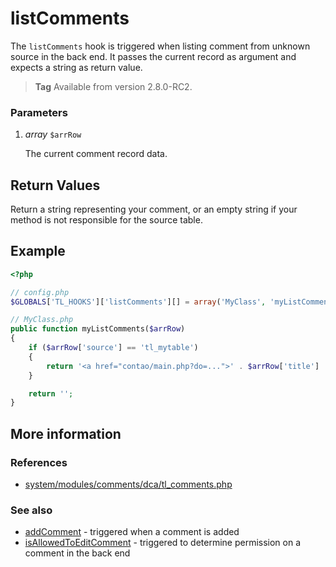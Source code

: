 # listComments

The `listComments` hook is triggered when listing comment from unknown source in
the back end. It passes the current record as argument and expects a string as
return value.

> **Tag** Available from version 2.8.0-RC2.


### Parameters

1. *array* `$arrRow`

    The current comment record data.


## Return Values

Return a string representing your comment, or an empty string if your method is not
responsible for the source table.


## Example

```php
<?php

// config.php
$GLOBALS['TL_HOOKS']['listComments'][] = array('MyClass', 'myListComments');

// MyClass.php
public function myListComments($arrRow)
{
    if ($arrRow['source'] == 'tl_mytable')
    {
        return '<a href="contao/main.php?do=...">' . $arrRow['title'] . '</a>';
    }

    return '';
}
```


## More information


### References

- [system/modules/comments/dca/tl_comments.php](https://github.com/contao/core/blob/2.11.7/system/modules/comments/dca/tl_comments.php#L488)


### See also

- [addComment](addComment.md) - triggered when a comment is added
- [isAllowedToEditComment](isAllowedToEditComment.md) - triggered to determine permission on a comment in the back end
